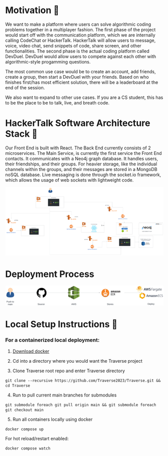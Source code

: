 # Motivation 👋

  We want to make a platform where users can solve algorithmic coding problems together in a multiplayer fashion. The first phase of the project would start off with the communication platform, which we are internally calling CodeChat or HackerTalk. HackerTalk will allow users to message, voice, video chat, send snippets of code, share screen, and other functionalities.
The second phase is the actual coding platform called DevDuel. DevDuel would allow users to compete against each other with algorithmic-style progamming questions.

The most common use case would be to create an account, add friends, create a group, then start a DevDuel with your friends. Based on who finishes first/has most efficient solution, there will be a leaderboard at the end of the session. 

We also want to expand to other use cases. If you are a CS student, this has to be the place to be to talk, live, and breath code.


# HackerTalk Software Architecture Stack 👋

  Our Front End is built with React. The Back End currently consists of 2 microservices. The Main Service, is currently the first service the Front End contacts. It communicates with a Neo4j graph database. It handles users, their friendships, and their groups. For heavier storage, like the individual channels within the groups, and their messages are stored in a MongoDB noSQL database. Live messaging is done through the socket.io framework, which allows the usage of web sockets with lightweight code. 

![Alt text](https://github.com/Traverse2023/.github/blob/5e93fb68b6a7059f8aa3d752d13f69d9685f7635/profile/Traverse%20Architecture-5.png)

# Deployment Process

![Alt text](https://github.com/Traverse2023/.github/blob/8a81df02b2cc5e4c2ef0f43aea2b949547c14ec8/profile/CICD.png)

# Local Setup Instructions 👋


### For a containerized local deployment:

1. [Download docker](https://www.docker.com/products/docker-desktop/)
   
2. Cd into a directory where you would want the Traverse project

3. Clone Traverse root repo and enter Traverse directory

  ```
  git clone --recursive https://github.com/Traverse2023/Traverse.git && cd Traverse
  ```

4. Run to pull current main branches for submodules
   
  ```
  git submodule foreach git pull origin main && git submodule foreach git checkout main
  ```

 
5. Run all containers locally using docker
   
  ```
  docker compose up
  ```
   For hot reload/restart enabled:

  ```
  docker compose watch
  ```

  
